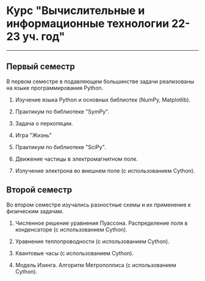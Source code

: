 # Курс "Вычислительные и информационные технологии 22-23 уч. год"  

----  

## Первый семестр  

В первом семестре в подавляющем большинстве задачи реализованы на языке программирования Python.  

1. Изучение языка Python и основных библиотек (NumPy, Matplotlib).

2. Практикум по библиотеке "SymPy".

3. Задача о перколяции.

4. Игра "Жизнь"

5. Практикум по библиотеке "SciPy".

6. Движение частицы в электромагнитном поле.

7. Излучение электрона во внешнем поле (с использованием Cython).


## Второй семестр

Во втором семестре изучались разностные схемы и их применение к физическим задачам.

1. Численное решение уравнения Пуассона. Распределение поля в конденсаторе (с использованием Cython).

2. Уравнение теплопроводности (с использованием Cython).

3. Квантовые часы (с использованием Cython).

4. Модель Изинга. Алгоритм Метрополлиса (с использованием Cython).
